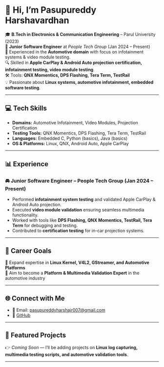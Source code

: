 # 👋 Hi, I’m Pasupureddy Harshavardhan  

🎓 **B.Tech in Electronics & Communication Engineering** – Parul University (2023)  
💼 **Junior Software Engineer** at *People Tech Group* (Jan 2024 – Present)  
🚗 Experienced in the **Automotive domain** with focus on infotainment systems & video module testing.  
🔍 Skilled in **Apple CarPlay & Android Auto projection certification, infotainment testing, video module testing**.  
🛠️ Tools: **QNX Momentics, DPS Flashing, Tera Term, TestRail**  
💡 Passionate about **Linux systems, automotive infotainment, embedded software testing**.  

---

## 💻 Tech Skills
- **Domains:** Automotive Infotainment, Video Modules, Projection Certification  
- **Testing Tools:** QNX Momentics, DPS Flashing, Tera Term, TestRail  
- **Languages:** Embedded C, Python (basics), Java (basics)  
- **OS & Platforms:** Linux, QNX, Android Auto, Apple CarPlay  

---

## 📊 Experience

### 🚘 Junior Software Engineer – People Tech Group (Jan 2024 – Present)  
- Performed **infotainment system testing** and validated Apple CarPlay & Android Auto projection.  
- Executed **video module validation** ensuring seamless multimedia functionality.  
- Worked with tools like **DPS Flashing, QNX Momentics, TestRail, Tera Term** for debugging and testing.  
- Contributed to **certification testing** for in-car projection systems.  

---

## 🎯 Career Goals
🌱 Expand expertise in **Linux Kernel, V4L2, GStreamer, and Automotive Platforms**  
🚀 Aim to become a **Platform & Multimedia Validation Expert** in the automotive industry  

---

## 🌐 Connect with Me
- 📧 Email: pasupureddyharshajr007@gmail.com
- 🐙 [GitHub](https://github.com/harshavardhan123)  

---

## 📂 Featured Projects
👉 *Coming Soon* — I’ll be adding projects on **Linux log capturing, multimedia testing scripts, and automotive validation tools**.  

---
